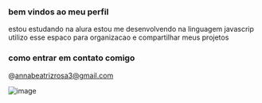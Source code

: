 ### bem vindos ao meu perfil 

estou estudando na alura
estou me desenvolvendo na linguagem javascrip
utilizo esse espaco para organizacao e compartilhar meus projetos

### como entrar em contato comigo

@annabeatrizrosa3@gmail.com

![image](https://github.com/user-attachments/assets/2b4775ba-98ba-4353-854a-f8a3c67005d7)
